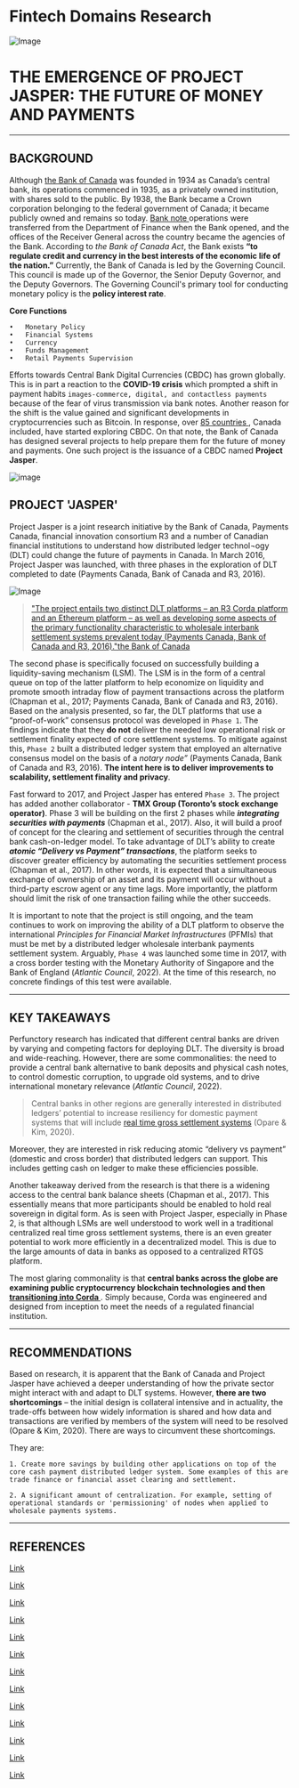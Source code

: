 # Fintech Domains Research
![Image](https://www.centralbanking.com/sites/default/files/styles/landscape_750_463/public/article_copied_files/neural-network.jpg?itok=Q3rrAkHM)

# THE EMERGENCE OF PROJECT JASPER: THE FUTURE OF MONEY AND PAYMENTS 
----------------------------------------------------------------------------

## BACKGROUND 

Although <a href="https://www.bankofcanada.ca/about/history/"> the Bank of Canada</a> was founded in 1934 as Canada’s central bank, its operations commenced in 1935, as a privately owned institution, with shares sold to the public. By 1938, the Bank became a Crown corporation belonging to the federal government of Canada; it became publicly owned and remains so today.  <a href="https://www.bankofcanada.ca/about/history/"> Bank note </a> operations were transferred from the Department of Finance when the Bank opened, and the offices of the Receiver General across the country became the agencies of the Bank. According to *the Bank of Canada Act*, the Bank exists **“to regulate credit and currency in the best interests of the economic life of the nation.”** Currently, the Bank of Canada is led by the Governing Council. This council is made up of the Governor, the Senior Deputy Governor, and the Deputy Governors. The Governing Council's primary tool for conducting monetary policy is the **policy interest rate**.

**Core Functions**

    •	Monetary Policy
    •	Financial Systems
    •	Currency
    •	Funds Management
    •	Retail Payments Supervision

Efforts towards Central Bank Digital Currencies (CBDC) has grown globally. This is in part a reaction to the **COVID-19 crisis** which prompted a shift in payment habits `images-commerce, digital, and contactless payments` because of the fear of virus transmission via bank notes. Another reason for the shift is the value gained and significant developments in cryptocurrencies such as Bitcoin. In response, over <a href="https://www.atlanticcouncil.org/blogs/new-atlanticist/central-banks-are-embracing-digital-currencies-will-the-us-lead-or-follow/"> 85 countries </a>, Canada included, have started exploring CBDC. On that note, the Bank of Canada has designed several projects to help prepare them for the future of money and payments. One such project is the issuance of a CBDC named **Project Jasper**. 


![image](https://encrypted-tbn0.gstatic.com/images?q=tbn:ANd9GcRUozGk1SqI0Lw1BJuBOeyTe6hmgDwbI1f48A&usqp=CAU) 


## PROJECT 'JASPER' 


Project Jasper is a joint research initiative by the Bank of Canada, Payments Canada, financial innovation consortium R3 and a number of Canadian financial institutions to understand how distributed ledger technol¬ogy (DLT) could change the future of payments in Canada. In March 2016, Project Jasper was launched, with three phases in the exploration of DLT completed to date (Payments Canada, Bank of Canada and R3, 2016). 

![Image](https://encrypted-tbn0.gstatic.com/images?q=tbn:ANd9GcQVDY3ra7EheADS4tdGZxQTMVG66-Zpl5ZpOA&usqp=CAU)

><a href="https://www.bankofcanada.ca/wp-content/uploads/2017/05/fsr-june-2017-chapman.pdf"> "The project entails two distinct DLT platforms – an R3 Corda platform and an Ethereum platform – as well as developing some aspects of the primary functionality characteristic to wholesale interbank settlement systems prevalent today (Payments Canada, Bank of Canada and R3, 2016)."the Bank of Canada</a> 

The second phase is specifically focused on successfully building a liquidity-saving mechanism (LSM).  The LSM is in the form of a central queue on top of the latter platform to help economize on liquidity and promote smooth intraday flow of payment transactions across the platform (Chapman et al., 2017; Payments Canada, Bank of Canada and R3, 2016). Based on the analysis presented, so far, the DLT platforms that use a “proof-of-work” consensus protocol was developed in `Phase 1`. The findings indicate that they **do not** deliver the needed low operational risk or settlement finality expected of core settlement systems. To mitigate against this, `Phase 2` built a distributed ledger system that employed an alternative consensus model on the basis of a *notary node”* (Payments Canada, Bank of Canada and R3, 2016). **The intent here is to deliver improvements to scalability, settlement finality and privacy**. 

Fast forward to 2017, and Project Jasper has entered `Phase 3`. The project has added another collaborator - **TMX Group (Toronto’s stock exchange operator)**. Phase 3 will be building on the first 2 phases while ***integrating securities with payments*** (Chapman et al., 2017). Also, it will build a proof of concept for the clearing and settlement of securities through the central bank cash-on-ledger model. To take advantage of DLT’s ability to create ***atomic “Delivery vs Payment” transactions***, the platform seeks to discover greater efficiency by automating the securities settlement process (Chapman et al., 2017). In other words, it is expected that a simultaneous exchange of ownership of an asset and its payment will occur without a third-party escrow agent or any time lags. More importantly, the platform should limit the risk of one transaction failing while the other succeeds.

It is important to note that the project is still ongoing, and the team continues to work on improving the ability of a DLT platform to observe the international *Principles for Financial Market Infrastructures* (PFMIs) that must be met by a distributed ledger wholesale interbank payments settlement system. Arguably, `Phase 4` was launched some time in 2017, with a cross border testing with the Monetary Authority of Singapore and the Bank of England (*Atlantic Council*, 2022). At the time of this research, no concrete findings of this test were available.

---
## KEY TAKEAWAYS 

Perfunctory research has indicated that different central banks are driven by varying and competing factors for deploying DLT. The diversity is broad and wide-reaching. However, there are some commonalities: the need to provide a central bank alternative to bank deposits and physical cash notes, to control domestic corruption, to upgrade old systems, and to drive international monetary relevance (*Atlantic Council*, 2022). 

>Central banks in other regions are generally interested in distributed ledgers’ potential to increase resiliency for domestic payment systems that will include <a href="https://www.coindesk.com/markets/2017/02/10/project-jasper-lessons-from-bank-of-canadas-first-blockchain-project/"> real time gross settlement systems</a> (Opare & Kim, 2020). 

Moreover, they are interested in risk reducing atomic “delivery vs payment” (domestic and cross border) that distributed ledgers can support. This includes getting cash on ledger to make these efficiencies possible.

Another takeaway derived from the research is that there is a widening access to the central bank balance sheets (Chapman et al., 2017). This essentially means that more participants should be enabled to hold real sovereign in digital form. As is seen with Project Jasper, especially in Phase 2, is that although LSMs are well understood to work well in a traditional centralized real time gross settlement systems, there is an even greater potential to work more efficiently in a decentralized model. This is due to the large amounts of data in banks as opposed to a centralized RTGS platform.

The most glaring commonality is that **central banks across the globe are examining public cryptocurrency blockchain technologies and then <a href="https://www.coindesk.com/markets/2017/02/10/project-jasper-lessons-from-bank-of-canadas-first-blockchain-project/"> transitioning into Corda </a>**. Simply because, Corda was engineered and designed from inception to meet the needs of a regulated financial institution.

---
## RECOMMENDATIONS 
Based on research, it is apparent that the Bank of Canada and Project Jasper have achieved a deeper understanding of how the private sector might interact with and adapt to DLT systems. However, **there are two shortcomings** – the initial design is collateral intensive and in actuality, the trade-offs between how widely information is shared and how data and transactions are verified by members of the system will need to be resolved (Opare & Kim, 2020). There are ways to circumvent these shortcomings. 

They are:

    1. Create more savings by building other applications on top of the core cash payment distributed ledger system. Some examples of this are trade finance or financial asset clearing and settlement. 

    2. A significant amount of centralization. For example, setting of operational standards or 'permissioning' of nodes when applied to wholesale payments systems.

---
## REFERENCES 

[Link](https://www.ctvnews.ca/health/coronavirus/coronavirus-can-remain-infectious-on-bank-notes-other-surfaces-for-weeks-study-1.5141970)

[Link](http://www.bis.org/cpmi/publ/d101a.pdf.)

[Link](https://crypto.news/bank-of-canada-announces-new-findings-on-blockchain-undertaking-project-jasper/)

[Link](https://www.atlanticcouncil.org/cbdctracker/)

[Link](https://www.bankofcanada.ca/research/digital-currencies-and-fintech/projects/)

[Link](https://www.bankofcanada.ca/wp-content/uploads/2017/05/fsr-june-2017-chapman.pdf)

[Link](https://www.bis.org/cpmi/publ/d101a.pdf)

[Link](https://www.centralbanking.com/central-banks/currency/digital-currencies/3518451/canadas-project-jasper-finds-dlt-is-viable-for-securities-settlement)

[Link](https://www.coindesk.com/markets/2017/02/10/project-jasper-lessons-from-bank-of-canadas-first-blockchain-project/)

[Link](https://www.ecb.europa.eu/pub/pdf/scpops/ecb.op259~33b180d450.en.pdf?5600eb360c1a45382efac52d904660d0)

[Link](https://www.economist.com/the-economist-explains/2021/02/16/what-is-the-fuss-over-central-bank-digital-currencies?utm_medium=cpc.adword.pd&utm_source=google&ppccampaignID=18798097116&ppcadID=&utm_campaign=a.22brand_pmax&utm_content=conversion.direct-response.anonymous&gclid=CjwKCAiApvebBhAvEiwAe7mHSJK95ItwF9X33UdLbS1IHvVDY3JtppkkW3G3JH67NY4zQ5SF7FQhThoCg2MQAvD_BwE&gclsrc=aw.ds)

[Link](https://www.r3.com/blog/blockchains-and-central-banks-what-have-we-learnt/)

[Link](https://www.researchgate.net/publication/342139870_A_Compendium_of_Practices_for_Central_Bank_Digital_Currencies_for_Multinational_Financial_Infrastructures)




